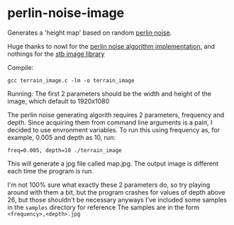 # perlin-noise-image
Generates a 'height map' based on random [perlin noise](https://en.wikipedia.org/wiki/Perlin_noise).

Huge thanks to nowl for the [perlin noise algorithm implementation](https://gist.github.com/nowl/828013), and nothings for the [stb image library](https://github.com/nothings/stb)

Compile:
```
gcc terrain_image.c -lm -o terrain_image
```

Running:
The first 2 parameters should be the width and height of the image, which default to 1920x1080

The perlin noise generating algorith requires 2 parameters, frequency and depth. Since acquiring them from command line arguments is a pain, I decided to use envronment variables.
To run this using frequency as, for example,  0.005 and depth as 10, run:
```
freq=0.005, depth=10 ./terrain_image
```
This will generate a jpg file called map.jpg.
The output image is different each time the program is run.

I'm not 100% sure what exactly these 2 parameters do, so try playing around with them a bit, but the program crashes for values of depth above 26, but those shouldn't be necessary anyways
I've included some samples in the `samples` directory for reference
The samples are in the form `<frequency>,<depth>.jpg`
